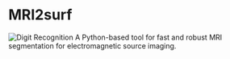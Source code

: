 # MRI2surf
![Digit Recognition](./demo.gif)
A Python-based tool for fast and robust MRI segmentation for electromagnetic source imaging.
